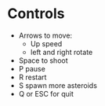 # Controls

* Arrows to move:
  - Up speed
  - left and right rotate
* Space to shoot
* P pause
* R restart
* S spawn more asteroids
* Q or ESC for quit 